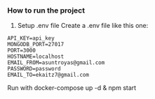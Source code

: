 ### How to run the project

1. Setup .env file
Create a .env file like this one:

```
API_KEY=api_key
MONGODB_PORT=27017
PORT=3000
HOSTNAME=localhost
EMAIL_FROM=asuntroyas@gmail.com
PASSWORD=password
EMAIL_TO=ekaitz7@gmail.com
```

Run with docker-compose up -d & npm start
